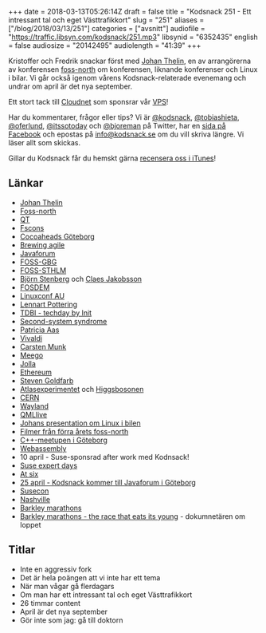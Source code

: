 +++
date = 2018-03-13T05:26:14Z
draft = false
title = "Kodsnack 251 - Ett intressant tal och eget Västtrafikkort"
slug = "251"
aliases = ["/blog/2018/03/13/251"]
categories = ["avsnitt"]
audiofile = "https://traffic.libsyn.com/kodsnack/251.mp3"
libsynid = "6352435"
english = false
audiosize = "20142495"
audiolength = "41:39"
+++

Kristoffer och Fredrik snackar först med [Johan Thelin](https://github.com/e8johan), en av arrangörerna av konferensen [foss-north](http://foss-north.se/2018/) om konferensen, liknande konferenser och Linux i bilar. Vi går också igenom vårens Kodsnack-relaterade evenemang och undrar om april är det nya september.

Ett stort tack till [Cloudnet](http://www.cloudnet.se) som sponsrar vår [VPS](http://en.wikipedia.org/wiki/Virtual_private_server)!

Har du kommentarer, frågor eller tips? Vi är [@kodsnack](https://www.twitter.com/kodsnack), [@tobiashieta](https://www.twitter.com/tobiashieta), [@oferlund](https://www.twitter.com/oferlund), [@itssotoday](https://twitter.com/itssotoday) och [@bjoreman](https://www.twitter.com/bjoreman) på Twitter, har en [sida på Facebook](https://www.facebook.com/kodsnack) och epostas på [info@kodsnack.se](mailto:info@kodsnack.se) om du vill skriva längre. Vi läser allt som skickas.

Gillar du Kodsnack får du hemskt gärna [recensera oss i iTunes](http://itunes.apple.com/se/podcast/kodsnack/id561631498?l=en)!

## Länkar ##
* [Johan Thelin](https://github.com/e8johan)
* [Foss-north](http://foss-north.se/2018/)
* [QT](https://en.wikipedia.org/wiki/Qt_%28software%29)
* [Fscons](https://fscons.org/2017/)
* [Cocoaheads Göteborg](https://www.meetup.com/cocoaheads-goteborg/)
* [Brewing agile](https://www.brewingagile.org/)
* [Javaforum](https://www.meetup.com/Javaforum-Goteborg/)
* [FOSS-GBG](http://foss-gbg.se/)
* [FOSS-STHLM](https://www.foss-sthlm.se/)
* [Björn Stenberg](https://bjorn.haxx.se/) och [Claes Jakobsson](https://www.linkedin.com/in/claesjac/)
* [FOSDEM](https://fosdem.org/2018/)
* [Linuxconf AU](https://linux.conf.au/)
* [Lennart Pottering](https://en.wikipedia.org/wiki/Lennart_Poettering)
* [TDBI - techday by Init](http://tdbi.se/)
* [Second-system syndrome](https://en.wikipedia.org/wiki/Second-system_effect)
* [Patricia Aas](https://twitter.com/pati_gallardo)
* [Vivaldi](https://en.wikipedia.org/wiki/Vivaldi_%28web_browser%29)
* [Carsten Munk](https://twitter.com/stskeeps)
* [Meego](https://en.wikipedia.org/wiki/MeeGo)
* [Jolla](https://en.wikipedia.org/wiki/Jolla)
* [Ethereum](https://en.wikipedia.org/wiki/Ethereum)
* [Steven Goldfarb](https://twitter.com/stevengoldfarb)
* [Atlasexperimentet](https://atlas.cern/) och [Higgsbosonen](https://en.wikipedia.org/wiki/Higgs_boson)
* [CERN](https://en.wikipedia.org/wiki/CERN)
* [Wayland](https://en.wikipedia.org/wiki/Wayland_%28display_server_protocol%29)
* [QMLlive](https://doc.qt.io/QtQmlLive/index.html)
* [Johans presentation om Linux i bilen](https://youtu.be/Uet2hrzrAc4?t=1h43m30s)
* [Filmer från förra årets foss-north](https://www.youtube.com/playlist?list=PL8Xzb2qPbjDHRVqq3WTFuWzRU0HtlOp4D)
* [C++-meetupen i Göteborg](https://www.meetup.com/gbgcpp/)
* [Webassembly](https://en.wikipedia.org/wiki/WebAssembly)
* 10 april - Suse-sponsrad after work med Kodnsack!
* [Suse expert days](https://www.suse.com/promo/expert-days/)
* [At six](https://hotelatsix.com/)
* [25 april - Kodsnack kommer till Javaforum i Göteborg](https://www.meetup.com/Javaforum-Goteborg/events/246859957/)
* [Susecon](https://www.susecon.com/)
* [Nashville](https://en.wikipedia.org/wiki/Nashville,_Tennessee)
* [Barkley marathons](https://en.wikipedia.org/wiki/Barkley_Marathons)
* [Barkley marathons - the race that eats its young](http://barkleymovie.com/) - dokumnetären om loppet

## Titlar ##
* Inte en aggressiv fork
* Det är hela poängen att vi inte har ett tema
* När man vågar gå flerdagars
* Om man har ett intressant tal och eget Västtrafikkort
* 26 timmar content
* April är det nya september
* Gör inte som jag: gå till doktorn